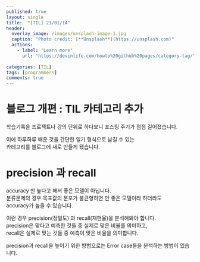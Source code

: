 ```yaml
---
published: true
layout: single
title:  "[TIL] 21/01/14"
header:
  overlay_image: /images/unsplash-image-1.jpg
  caption: "Photo credit: [**Unsplash**](https://unsplash.com)"
  actions:
    - label: "Learn more"
      url: "https://devinlife.com/howto%20github%20pages/category-tag/"
      
categories: [TIL]
tags: [programmers]
comments: true
---
```


# 블로그 개편 : TIL 카테고리 추가  

학습기록을 프로젝트나 강의 단위로 하다보니 포스팅 주기가 점점 길어졌습니다. 

이에 하루하루 배운 것을 간단한 일기 형식으로 남길 수 있는  
카테고리를 블로그에 새로 만들게 됐습니다. 

# precision 과 recall 

accuracy 만 높다고 해서 좋은 모델이 아닙니다.  
분류문제의 경우 목표값의 분포가 불균형하면 안 좋은 모델이라 하더라도  
accuracy가 높을 수 있습니다. 

이런 경우 precision(정밀도) 과 recall(재현율)을 분석해봐야 합니다.  
precision은 맞다고 예측한 것들 중 실제로 맞은 비율를 의미하고,  
recall은 실제로 맞는 것들 중 예측이 맞은 비율을 의미합니다.

precision과 recall을 높이기 위한 방법으로는 Error case들을 분석하는 방법이 있습니다.  

